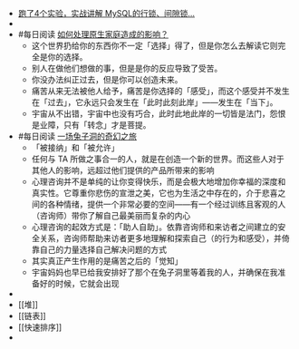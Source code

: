 - [跑了4个实验，实战讲解 MySQL的行锁、间隙锁...​](https://mp.weixin.qq.com/s?__biz=MzI3ODA0ODkwNA==&mid=2247486788&idx=1&sn=ab19b45c9dc4f7833b5b22e368c8dbc5&chksm=eb5db4a3dc2a3db592c06424f50c877acfb4ee08d8cfe2937b18d0d963cedc43cb3ab1d32c28#rd)
-
- #每日阅读 [如何处理原生家庭造成的影响？](https://juicing.today/juice/20220201)
	- 这个世界扔给你的东西你不一定「选择」得了，但是你怎么去解读它则完全是你的选择。
	- 别人在做他们想做的事，但是是你的反应导致了受苦。
	- 你没办法纠正过去，但是你可以创造未来。
	- 痛苦从来无法被他人给予，痛苦是你选择的「感受」，而这个感受并不发生在「过去」，它永远只会发生在「此时此刻此岸」——发生在「当下」。
	- 宇宙从不出错，宇宙中也没有巧合，此时此地此岸的一切皆是法门，怨恨是业障，只有「转念」才是菩提。
- #每日阅读 [一场兔子洞的奇幻之旅](https://juicing.today/juice/20220204)
	- 「被接纳」和「被允许」
	- 任何与 TA 所做之事合一的人，就是在创造一个新的世界。而这些人对于其他人的影响，远超过他们提供的产品所带来的影响
	- 心理咨询并不是单纯的让你变得快乐，而是会极大地增加你幸福的深度和真实性。它尊重你悲伤的宣泄之美，它也为生活之中存在的，介于悲喜之间的各种情绪，提供一个非常必要的空间——有一个经过训练且客观的人（咨询师）带你了解自己最美丽而复杂的内心
	- 心理咨询的起效方式是：「助人自助」。依靠咨询师和来访者之间建立的安全关系，咨询师帮助来访者更多地理解和探索自己（的行为和感受），并倚靠自己的力量选择自己解决问题的方式
	- 其实真正产生作用的是痛苦之后的「觉知」
	- 宇宙妈妈也早已给我安排好了那个在兔子洞里等着我的人，并确保在我准备好的时候，它就会出现
-
- [[堆]]
- [[链表]]
- [[快速排序]]
-